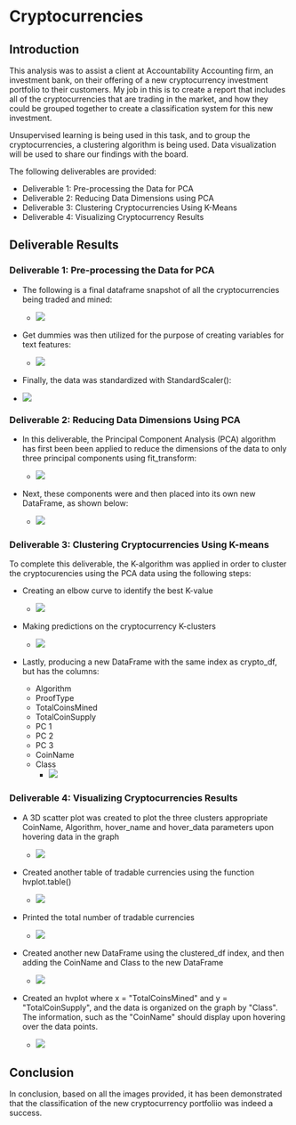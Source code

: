 # Cryptocurrencies

## Introduction

This analysis was to assist a client at Accountability Accounting firm, an investment bank, on their offering of a new cryptocurrency investment portfolio to their customers. My job in this is to create a report that includes all of the cryptocurrencies that are trading in the market, and how they could be grouped together to create a classification system for this new investment. 

Unsupervised learning is being used in this task, and to group the cryptocurrencies, a clustering algorithm is being used. Data visualization will be used to share our findings with the board.

The following deliverables are provided:
- Deliverable 1: Pre-processing the Data for PCA
- Deliverable 2: Reducing Data Dimensions using PCA
- Deliverable 3: Clustering Cryptocurrencies Using K-Means
- Deliverable 4: Visualizing Cryptocurrency Results

## Deliverable Results

### Deliverable 1: Pre-processing the Data for PCA
- The following is a final dataframe snapshot of all the cryptocurrencies being traded and mined:
  - ![](Photos/Deliverable_1_dataframe.png)

- Get dummies was then utilized for the purpose of creating variables for text features:
  - ![](Deliverable_1_Get_Dummies.png)

- Finally, the data was standardized with StandardScaler():
 - ![](Deliverable_1_StandardScaler.png)

### Deliverable 2: Reducing Data Dimensions Using PCA
- In this deliverable, the Principal Component Analysis (PCA) algorithm has first been been applied to reduce the dimensions of the data to only three principal components using fit_transform: 
  - ![](Photos/Deliverable_2a.png)

- Next, these components were and then placed into its own new DataFrame, as shown below:
  - ![](Photos/Deliverable_2b.png)

### Deliverable 3: Clustering Cryptocurrencies Using K-means
To complete this deliverable, the K-algorithm was applied in order to cluster the cryptocurencies using the PCA data using the following steps:
- Creating an elbow curve to identify the best K-value
  - ![](Photos/Deliverable_3a.png)

- Making predictions on the cryptocurrency K-clusters
  - ![](Photos/Deliverable_3b.png)
- Lastly, producing a new DataFrame with the same index as crypto_df, but has the columns:
  - Algorithm
  - ProofType
  - TotalCoinsMined
  - TotalCoinSupply
  - PC 1
  - PC 2
  - PC 3
  - CoinName
  - Class
    - ![](Photos/Deliverable_3c.png)

### Deliverable 4: Visualizing Cryptocurrencies Results
- A 3D scatter plot was created to plot the three clusters appropriate CoinName, Algorithm, hover_name and hover_data parameters upon hovering  data in the graph
  - ![](Photos/Deliverable_4a.png)

- Created another table of tradable currencies using the function hvplot.table()
  - ![](Photos/Deliverable_4b.png)

- Printed the total number of tradable currencies
  - ![](Photos/Deliverable_4c.png)

- Created another new DataFrame using the clustered_df index, and then adding the CoinName and Class to the new DataFrame
  - ![](Photos/Deliverable_4d.png)

- Created an hvplot where x = "TotalCoinsMined" and y = "TotalCoinSupply", and the data is organized on the graph by "Class". The information, such as the "CoinName" should display upon hovering over the data points.
  - ![](Photos/Deliverable_4e.png)


## Conclusion

In conclusion, based on all the images provided, it has been demonstrated that the classification of the new cryptocurrency portfoliio was indeed a success.

